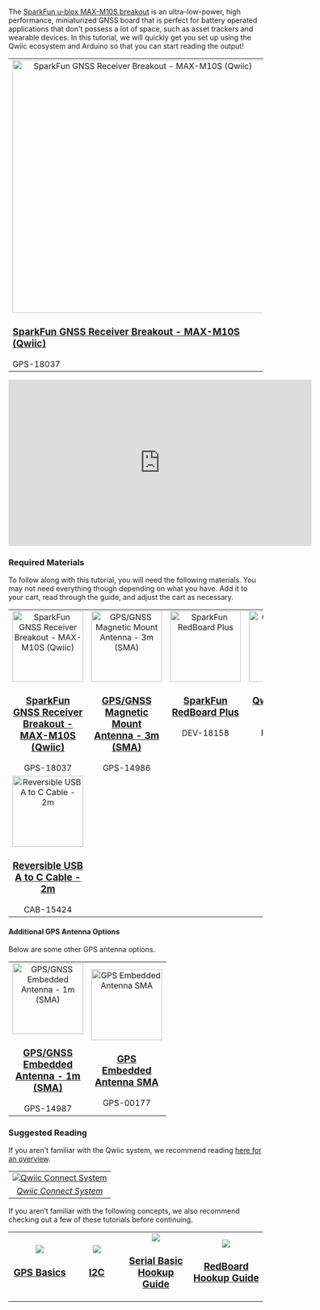 The [SparkFun u-blox MAX-M10S breakout](https://www.sparkfun.com/products/18037) is an ultra-low-power, high performance, miniaturized GNSS board that is perfect for battery operated applications that don't possess a lot of space, such as asset trackers and wearable devices. In this tutorial, we will quickly get you set up using the Qwiic ecosystem and Arduino so that you can start reading the output!

<div style="text-align: center">
  <table style="border-style:none">
    <tr>
      <td>
        <a href="https://www.sparkfun.com/products/18037">
          <div style="text-align: center"><img src="https://cdn.sparkfun.com//assets/parts/1/7/3/4/1/18037-SparkFun_GNSS_Receiver_Breakout_-_MAX-M10S__Qwiic_-01_Default.jpg" alt="SparkFun GNSS Receiver Breakout - MAX-M10S (Qwiic)" height="500px"></div>
          <div style="text-align: left"><h3 class="title">SparkFun GNSS Receiver Breakout - MAX-M10S (Qwiic)</h3></div>
        </a>
        <div style="text-align: left"><span>GPS-18037</span></div>
      </td>
    </tr>
  </table>
  </div>

<div style="text-align: center"><iframe width="600" height="328" src="https://www.youtube.com/embed/Yh8pLKs7aaY" title="Product Showcase: SparkFun GNSS Receiver MAX-M10S" frameborder="0" allow="accelerometer; autoplay; clipboard-write; encrypted-media; gyroscope; picture-in-picture" allowfullscreen></iframe></div>





### Required Materials

To follow along with this tutorial, you will need the following materials. You may not need everything though depending on what you have. Add it to your cart, read through the guide, and adjust the cart as necessary.

<div>
<table style="border-style:none">
    <tr>
        <td align="center" style="vertical-align:top" width="140">
            <a href="https://www.sparkfun.com/products/18037">
                <img src="https://cdn.sparkfun.com//assets/parts/1/7/3/4/1/18037-SparkFun_GNSS_Receiver_Breakout_-_MAX-M10S__Qwiic_-01_Default.jpg" alt="SparkFun GNSS Receiver Breakout - MAX-M10S (Qwiic)" height="140">
                <h3 class="title">SparkFun GNSS Receiver Breakout - MAX-M10S (Qwiic)</h3>
            </a>
            <span>GPS-18037</span>
        </td>
        <td align="center" style="vertical-align:top"  width="140">
            <a href="https://www.sparkfun.com/products/14986">
                <img src="https://cdn.sparkfun.com//assets/parts/1/3/2/9/0/14986-GPS_GNSS_Magnetic_Mount_Antenna_SMA_-_3m-01.jpg" alt="GPS/GNSS Magnetic Mount Antenna - 3m (SMA)" height="140">
                <h3 class="title">GPS/GNSS Magnetic Mount Antenna - 3m (SMA)</h3>
            </a>
            <span>GPS-14986</span>
        </td>
        <td align="center" style="vertical-align:top" width="140">
            <a href="https://www.sparkfun.com/products/18158">
                <img src="https://cdn.sparkfun.com//assets/parts/1/7/4/8/7/18158-SparkFun_RedBoard_Plus-01.jpg" alt="SparkFun RedBoard Plus" height="140">
                <h3 class="title">SparkFun RedBoard Plus</h3>
            </a>
            <span>DEV-18158</span>
        </td>
        <td align="center" style="vertical-align:top" width="140">
            <a href="https://www.sparkfun.com/products/14426">
                <img src="https://cdn.sparkfun.com//assets/parts/1/2/4/5/2/14426-Qwiic_Cable_-_50mm-01.jpg" alt="Qwiic Cable - 50mm" height="140">
                <h3 class="title">Qwiic Cable - 50mm</h3>
            </a>
            <span>PRT-14426</span>
        </td>
    </tr>
    <tr>
    <td align="center" style="vertical-align:top" width="140">
        <a href="https://www.sparkfun.com/products/15424">
            <img src="https://cdn.sparkfun.com//assets/parts/1/3/9/8/3/15424-Reversible_USB_A_to_C_Cable_-_2m-01.jpg" alt="Reversible USB A to C Cable - 2m" height="140">
            <h3 class="title">Reversible USB A to C Cable - 2m</h3>
        </a>
        <span>CAB-15424</span>
    </td>
    </tr>
</table>
</div>



#### Additional GPS Antenna Options

Below are some other GPS antenna options.

<div class="container">
<table style="border-style:none;">
    <tr >
    <td align="center" width="140">
        <a href="https://www.sparkfun.com/products/14987">
            <img src="https://cdn.sparkfun.com//assets/parts/1/3/2/9/1/14987-GPS_GNSS_Embedded_Antenna_SMA_-_1m-01a.jpg" alt="GPS/GNSS Embedded Antenna - 1m (SMA)" height="140">
            <h3 class="title">GPS/GNSS Embedded Antenna - 1m (SMA)</h3>
        </a>
        <span>GPS-14987</span>
    </td>
    <td align="center" width="140">
        <a href="https://www.sparkfun.com/products/177">
            <img src="https://cdn.sparkfun.com//assets/parts/1/4/7/00177-02.jpg" alt="GPS Embedded Antenna SMA" height="140">
            <h3 class="title">GPS Embedded Antenna SMA</h3>
        </a>
        <span>GPS-00177</span>
    </td>
    </tr>
</table>
</div>



### Suggested Reading

If you aren't familiar with the Qwiic system, we recommend reading [here for an overview](https://www.sparkfun.com/qwiic).

<div style="text-align: center">
<table class="table table-bordered">
  <tr align="center">
   <td style="vertical-align: middle"><a href="https://www.sparkfun.com/qwiic"><img src="https://cdn.sparkfun.com/r/457-457/assets/learn_tutorials/8/2/Qwiic-registered-black.png" alt="Qwiic Connect System" title="Click to learn more about the Qwiic Connect System!"></a></td>
  </tr>
  <tr align="center">
    <td><i><a href="https://www.sparkfun.com/qwiic">Qwiic Connect System</a></i></td>
  </tr>
</table>
</div>

If you aren’t familiar with the following concepts, we also recommend checking out a few of these tutorials before continuing.

<table style="border-style:none">
    <tr>
        <td align="center" width="264">
            <a href="https://learn.sparkfun.com/tutorials/gps-basics">
            <img src="https://cdn.sparkfun.com/c/264-148/assets/3/6/6/f/7/50edfc17ce395f7105000000.jpg"><h3 class="title">GPS Basics</h3></a>
        </td>
        <td align="center" width="264">
            <a href="https://learn.sparkfun.com/tutorials/i2c">
            <img src="https://cdn.sparkfun.com/c/264-148/assets/learn_tutorials/8/2/I2C-Block-Diagram.jpg"><h3 class="title">I2C</h3></a>
        </td>
        <td align="center" width="264">
            <a href="https://learn.sparkfun.com/tutorials/serial-basic-hookup-guide">
            <img src="https://cdn.sparkfun.com/c/264-148/assets/learn_tutorials/5/9/7/14050-01.jpg"><h3 class="title">Serial Basic Hookup Guide</h3></a>
        </td>
        <td align="center" width="264">
            <a href="https://learn.sparkfun.com/tutorials/redboard-plus-hookup-guide">
            <img src="https://cdn.sparkfun.com/c/264-148/assets/learn_tutorials/1/7/5/8/18158-SparkFun_RedBoard_Plus-01.jpg"><h3 class="title">RedBoard Hookup Guide</h3></a>
        </td>
    <tr>
</table>
